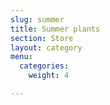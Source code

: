 ```yaml
---
slug: summer
title: Summer plants
section: Store
layout: category
menu:
  categories:
    weight: 4

---
```

